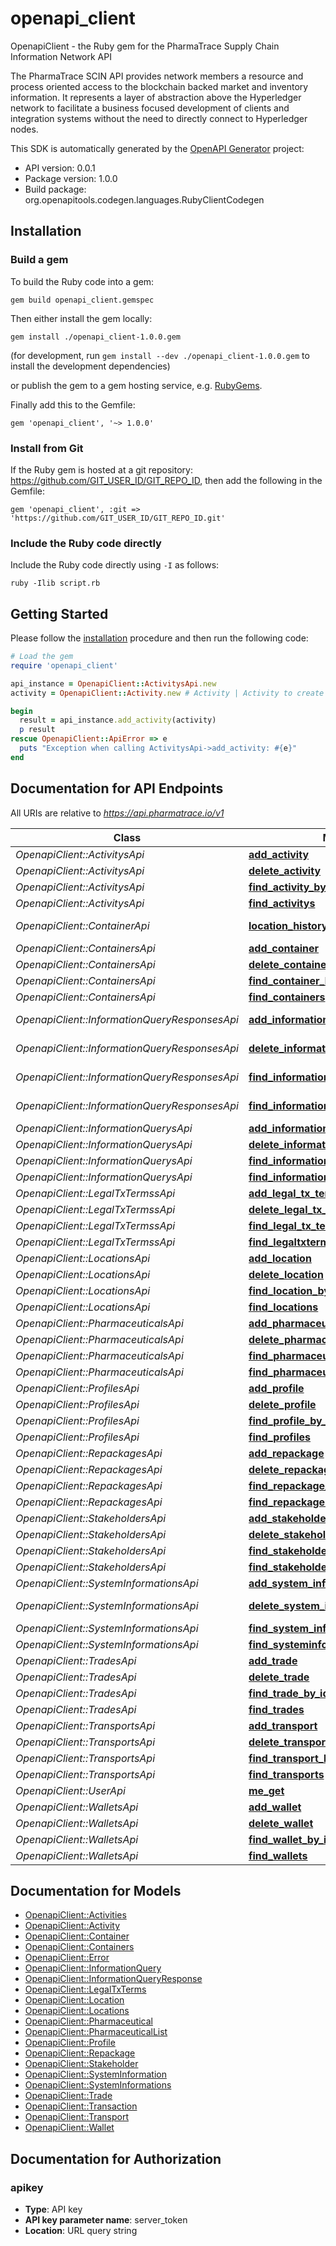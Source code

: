 # openapi_client

OpenapiClient - the Ruby gem for the PharmaTrace Supply Chain Information Network API

The PharmaTrace SCIN API provides network members a resource and process oriented access to the blockchain backed market and inventory information. It represents a layer of abstraction above the Hyperledger network to facilitate a business focused development of clients and integration systems without the need to directly connect to Hyperledger nodes.

This SDK is automatically generated by the [OpenAPI Generator](https://openapi-generator.tech) project:

- API version: 0.0.1
- Package version: 1.0.0
- Build package: org.openapitools.codegen.languages.RubyClientCodegen

## Installation

### Build a gem

To build the Ruby code into a gem:

```shell
gem build openapi_client.gemspec
```

Then either install the gem locally:

```shell
gem install ./openapi_client-1.0.0.gem
```
(for development, run `gem install --dev ./openapi_client-1.0.0.gem` to install the development dependencies)

or publish the gem to a gem hosting service, e.g. [RubyGems](https://rubygems.org/).

Finally add this to the Gemfile:

    gem 'openapi_client', '~> 1.0.0'

### Install from Git

If the Ruby gem is hosted at a git repository: https://github.com/GIT_USER_ID/GIT_REPO_ID, then add the following in the Gemfile:

    gem 'openapi_client', :git => 'https://github.com/GIT_USER_ID/GIT_REPO_ID.git'

### Include the Ruby code directly

Include the Ruby code directly using `-I` as follows:

```shell
ruby -Ilib script.rb
```

## Getting Started

Please follow the [installation](#installation) procedure and then run the following code:
```ruby
# Load the gem
require 'openapi_client'

api_instance = OpenapiClient::ActivitysApi.new
activity = OpenapiClient::Activity.new # Activity | Activity to create

begin
  result = api_instance.add_activity(activity)
  p result
rescue OpenapiClient::ApiError => e
  puts "Exception when calling ActivitysApi->add_activity: #{e}"
end

```

## Documentation for API Endpoints

All URIs are relative to *https://api.pharmatrace.io/v1*

Class | Method | HTTP request | Description
------------ | ------------- | ------------- | -------------
*OpenapiClient::ActivitysApi* | [**add_activity**](docs/ActivitysApi.md#add_activity) | **POST** /activitys | 
*OpenapiClient::ActivitysApi* | [**delete_activity**](docs/ActivitysApi.md#delete_activity) | **DELETE** /activitys/{id} | 
*OpenapiClient::ActivitysApi* | [**find_activity_by_id**](docs/ActivitysApi.md#find_activity_by_id) | **GET** /activitys/{id} | 
*OpenapiClient::ActivitysApi* | [**find_activitys**](docs/ActivitysApi.md#find_activitys) | **GET** /activitys | 
*OpenapiClient::ContainerApi* | [**location_history_get**](docs/ContainerApi.md#location_history_get) | **GET** /locationHistory | Location History
*OpenapiClient::ContainersApi* | [**add_container**](docs/ContainersApi.md#add_container) | **POST** /containers | 
*OpenapiClient::ContainersApi* | [**delete_container**](docs/ContainersApi.md#delete_container) | **DELETE** /containers/{id} | 
*OpenapiClient::ContainersApi* | [**find_container_by_id**](docs/ContainersApi.md#find_container_by_id) | **GET** /containers/{id} | 
*OpenapiClient::ContainersApi* | [**find_containers**](docs/ContainersApi.md#find_containers) | **GET** /containers | 
*OpenapiClient::InformationQueryResponsesApi* | [**add_information_query_response**](docs/InformationQueryResponsesApi.md#add_information_query_response) | **POST** /informationqueryresponses | 
*OpenapiClient::InformationQueryResponsesApi* | [**delete_information_query_response**](docs/InformationQueryResponsesApi.md#delete_information_query_response) | **DELETE** /informationqueryresponses/{id} | 
*OpenapiClient::InformationQueryResponsesApi* | [**find_information_query_responses**](docs/InformationQueryResponsesApi.md#find_information_query_responses) | **GET** /informationqueryresponses | 
*OpenapiClient::InformationQueryResponsesApi* | [**find_informationqueryresponse_by_id**](docs/InformationQueryResponsesApi.md#find_informationqueryresponse_by_id) | **GET** /informationqueryresponses/{id} | 
*OpenapiClient::InformationQuerysApi* | [**add_information_query**](docs/InformationQuerysApi.md#add_information_query) | **POST** /informationquerys | 
*OpenapiClient::InformationQuerysApi* | [**delete_information_query**](docs/InformationQuerysApi.md#delete_information_query) | **DELETE** /informationquerys/{id} | 
*OpenapiClient::InformationQuerysApi* | [**find_information_querys**](docs/InformationQuerysApi.md#find_information_querys) | **GET** /informationquerys | 
*OpenapiClient::InformationQuerysApi* | [**find_informationquery_by_id**](docs/InformationQuerysApi.md#find_informationquery_by_id) | **GET** /informationquerys/{id} | 
*OpenapiClient::LegalTxTermssApi* | [**add_legal_tx_terms**](docs/LegalTxTermssApi.md#add_legal_tx_terms) | **POST** /legaltxtermss | 
*OpenapiClient::LegalTxTermssApi* | [**delete_legal_tx_terms**](docs/LegalTxTermssApi.md#delete_legal_tx_terms) | **DELETE** /legaltxtermss/{id} | 
*OpenapiClient::LegalTxTermssApi* | [**find_legal_tx_termss**](docs/LegalTxTermssApi.md#find_legal_tx_termss) | **GET** /legaltxtermss | 
*OpenapiClient::LegalTxTermssApi* | [**find_legaltxterms_by_id**](docs/LegalTxTermssApi.md#find_legaltxterms_by_id) | **GET** /legaltxtermss/{id} | 
*OpenapiClient::LocationsApi* | [**add_location**](docs/LocationsApi.md#add_location) | **POST** /locations | 
*OpenapiClient::LocationsApi* | [**delete_location**](docs/LocationsApi.md#delete_location) | **DELETE** /locations/{id} | 
*OpenapiClient::LocationsApi* | [**find_location_by_id**](docs/LocationsApi.md#find_location_by_id) | **GET** /locations/{id} | 
*OpenapiClient::LocationsApi* | [**find_locations**](docs/LocationsApi.md#find_locations) | **GET** /locations | 
*OpenapiClient::PharmaceuticalsApi* | [**add_pharmaceutical**](docs/PharmaceuticalsApi.md#add_pharmaceutical) | **POST** /pharmaceuticals | 
*OpenapiClient::PharmaceuticalsApi* | [**delete_pharmaceutical**](docs/PharmaceuticalsApi.md#delete_pharmaceutical) | **DELETE** /pharmaceuticals/{id} | 
*OpenapiClient::PharmaceuticalsApi* | [**find_pharmaceutical_by_id**](docs/PharmaceuticalsApi.md#find_pharmaceutical_by_id) | **GET** /pharmaceuticals/{id} | 
*OpenapiClient::PharmaceuticalsApi* | [**find_pharmaceuticals**](docs/PharmaceuticalsApi.md#find_pharmaceuticals) | **GET** /pharmaceuticals | 
*OpenapiClient::ProfilesApi* | [**add_profile**](docs/ProfilesApi.md#add_profile) | **POST** /profiles | 
*OpenapiClient::ProfilesApi* | [**delete_profile**](docs/ProfilesApi.md#delete_profile) | **DELETE** /profiles/{id} | 
*OpenapiClient::ProfilesApi* | [**find_profile_by_id**](docs/ProfilesApi.md#find_profile_by_id) | **GET** /profiles/{id} | 
*OpenapiClient::ProfilesApi* | [**find_profiles**](docs/ProfilesApi.md#find_profiles) | **GET** /profiles | 
*OpenapiClient::RepackagesApi* | [**add_repackage**](docs/RepackagesApi.md#add_repackage) | **POST** /repackages | 
*OpenapiClient::RepackagesApi* | [**delete_repackage**](docs/RepackagesApi.md#delete_repackage) | **DELETE** /repackages/{id} | 
*OpenapiClient::RepackagesApi* | [**find_repackage_by_id**](docs/RepackagesApi.md#find_repackage_by_id) | **GET** /repackages/{id} | 
*OpenapiClient::RepackagesApi* | [**find_repackages**](docs/RepackagesApi.md#find_repackages) | **GET** /repackages | 
*OpenapiClient::StakeholdersApi* | [**add_stakeholder**](docs/StakeholdersApi.md#add_stakeholder) | **POST** /stakeholders | 
*OpenapiClient::StakeholdersApi* | [**delete_stakeholder**](docs/StakeholdersApi.md#delete_stakeholder) | **DELETE** /stakeholders/{id} | 
*OpenapiClient::StakeholdersApi* | [**find_stakeholder_by_id**](docs/StakeholdersApi.md#find_stakeholder_by_id) | **GET** /stakeholders/{id} | 
*OpenapiClient::StakeholdersApi* | [**find_stakeholders**](docs/StakeholdersApi.md#find_stakeholders) | **GET** /stakeholders | 
*OpenapiClient::SystemInformationsApi* | [**add_system_information**](docs/SystemInformationsApi.md#add_system_information) | **POST** /systeminformations | 
*OpenapiClient::SystemInformationsApi* | [**delete_system_information**](docs/SystemInformationsApi.md#delete_system_information) | **DELETE** /systeminformations/{id} | 
*OpenapiClient::SystemInformationsApi* | [**find_system_informations**](docs/SystemInformationsApi.md#find_system_informations) | **GET** /systeminformations | 
*OpenapiClient::SystemInformationsApi* | [**find_systeminformation_by_id**](docs/SystemInformationsApi.md#find_systeminformation_by_id) | **GET** /systeminformations/{id} | 
*OpenapiClient::TradesApi* | [**add_trade**](docs/TradesApi.md#add_trade) | **POST** /trades | 
*OpenapiClient::TradesApi* | [**delete_trade**](docs/TradesApi.md#delete_trade) | **DELETE** /trades/{id} | 
*OpenapiClient::TradesApi* | [**find_trade_by_id**](docs/TradesApi.md#find_trade_by_id) | **GET** /trades/{id} | 
*OpenapiClient::TradesApi* | [**find_trades**](docs/TradesApi.md#find_trades) | **GET** /trades | 
*OpenapiClient::TransportsApi* | [**add_transport**](docs/TransportsApi.md#add_transport) | **POST** /transports | 
*OpenapiClient::TransportsApi* | [**delete_transport**](docs/TransportsApi.md#delete_transport) | **DELETE** /transports/{id} | 
*OpenapiClient::TransportsApi* | [**find_transport_by_id**](docs/TransportsApi.md#find_transport_by_id) | **GET** /transports/{id} | 
*OpenapiClient::TransportsApi* | [**find_transports**](docs/TransportsApi.md#find_transports) | **GET** /transports | 
*OpenapiClient::UserApi* | [**me_get**](docs/UserApi.md#me_get) | **GET** /me | User Profile
*OpenapiClient::WalletsApi* | [**add_wallet**](docs/WalletsApi.md#add_wallet) | **POST** /wallets | 
*OpenapiClient::WalletsApi* | [**delete_wallet**](docs/WalletsApi.md#delete_wallet) | **DELETE** /wallets/{id} | 
*OpenapiClient::WalletsApi* | [**find_wallet_by_id**](docs/WalletsApi.md#find_wallet_by_id) | **GET** /wallets/{id} | 
*OpenapiClient::WalletsApi* | [**find_wallets**](docs/WalletsApi.md#find_wallets) | **GET** /wallets | 


## Documentation for Models

 - [OpenapiClient::Activities](docs/Activities.md)
 - [OpenapiClient::Activity](docs/Activity.md)
 - [OpenapiClient::Container](docs/Container.md)
 - [OpenapiClient::Containers](docs/Containers.md)
 - [OpenapiClient::Error](docs/Error.md)
 - [OpenapiClient::InformationQuery](docs/InformationQuery.md)
 - [OpenapiClient::InformationQueryResponse](docs/InformationQueryResponse.md)
 - [OpenapiClient::LegalTxTerms](docs/LegalTxTerms.md)
 - [OpenapiClient::Location](docs/Location.md)
 - [OpenapiClient::Locations](docs/Locations.md)
 - [OpenapiClient::Pharmaceutical](docs/Pharmaceutical.md)
 - [OpenapiClient::PharmaceuticalList](docs/PharmaceuticalList.md)
 - [OpenapiClient::Profile](docs/Profile.md)
 - [OpenapiClient::Repackage](docs/Repackage.md)
 - [OpenapiClient::Stakeholder](docs/Stakeholder.md)
 - [OpenapiClient::SystemInformation](docs/SystemInformation.md)
 - [OpenapiClient::SystemInformations](docs/SystemInformations.md)
 - [OpenapiClient::Trade](docs/Trade.md)
 - [OpenapiClient::Transaction](docs/Transaction.md)
 - [OpenapiClient::Transport](docs/Transport.md)
 - [OpenapiClient::Wallet](docs/Wallet.md)


## Documentation for Authorization


### apikey

- **Type**: API key
- **API key parameter name**: server_token
- **Location**: URL query string

